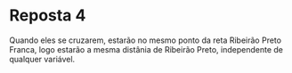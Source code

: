 # Reposta 4

Quando eles se cruzarem, estarão no mesmo ponto da reta Ribeirão Preto Franca, logo estarão a mesma distânia de Ribeirão Preto, independente de qualquer variável.
